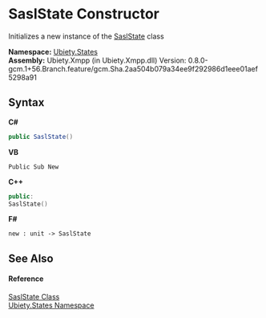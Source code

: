 # SaslState Constructor 
 

Initializes a new instance of the <a href="ff64db6e-99c6-c2fd-dbc8-86c2477b9cf1">SaslState</a> class

**Namespace:**&nbsp;<a href="20b8e647-a51d-e28e-4067-8a55aba73e08">Ubiety.States</a><br />**Assembly:**&nbsp;Ubiety.Xmpp (in Ubiety.Xmpp.dll) Version: 0.8.0-gcm.1+56.Branch.feature/gcm.Sha.2aa504b079a34ee9f292986d1eee01aef5298a91

## Syntax

**C#**<br />
``` C#
public SaslState()
```

**VB**<br />
``` VB
Public Sub New
```

**C++**<br />
``` C++
public:
SaslState()
```

**F#**<br />
``` F#
new : unit -> SaslState
```


## See Also


#### Reference
<a href="ff64db6e-99c6-c2fd-dbc8-86c2477b9cf1">SaslState Class</a><br /><a href="20b8e647-a51d-e28e-4067-8a55aba73e08">Ubiety.States Namespace</a><br />